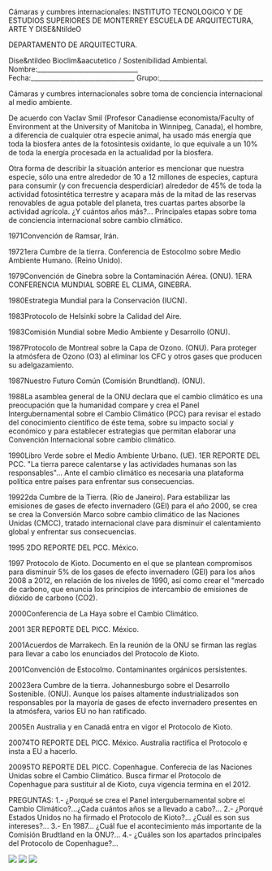
 Cámaras y cumbres internacionales:
INSTITUTO TECNOLOGICO Y DE ESTUDIOS SUPERIORES DE MONTERREY 
ESCUELA DE ARQUITECTURA, ARTE Y DISE&NtildeO 

DEPARTAMENTO DE ARQUITECTURA.

Dise&ntildeo Bioclim&aacutetico / Sostenibilidad Ambiental.
Nombre:_______________________________ 
Fecha:________________________________ 
Grupo:________________________________ 


Cámaras y cumbres internacionales sobre toma de conciencia internacional al medio ambiente. 

De acuerdo con Vaclav Smil (Profesor Canadiense economista/Faculty of Environment at the University of Manitoba in Winnipeg, Canada), el hombre, a diferencia de cualquier otra especie animal, ha usado más energía que toda la biosfera antes de la fotosíntesis oxidante, lo que equivale a un 10% de toda la energía procesada en la actualidad por la biosfera. 

Otra forma de describir la situación anterior es mencionar que nuestra especie, sólo una entre alrededor de 10 a 12 millones de especies, captura para consumir (y con frecuencia desperdiciar) alrededor de 45% de toda la actividad fotosintética terrestre y acapara más de la mitad de las reservas renovables de agua potable del planeta, tres cuartas partes absorbe la actividad agrícola. 
¿Y cuántos años más?... 
Principales etapas sobre toma de conciencia internacional sobre cambio climático.


1971Convención de Ramsar, Irán. 

19721era Cumbre de la tierra. Conferencia de Estocolmo sobre Medio Ambiente Humano. (Reino Unido).

1979Convención de Ginebra sobre la Contaminación Aérea. (ONU). 1ERA CONFERENCIA MUNDIAL SOBRE EL CLIMA, GINEBRA. 

1980Estrategia Mundial para la Conservación (IUCN). 

1983Protocolo de Helsinki sobre la Calidad del Aire. 

1983Comisión Mundial sobre Medio Ambiente y Desarrollo (ONU).

1987Protocolo de Montreal sobre la Capa de Ozono. (ONU). Para proteger la atmósfera de Ozono (O3) al eliminar los CFC y otros gases que producen su adelgazamiento. 

1987Nuestro Futuro Común (Comisión Brundtland). (ONU).

1988La asamblea general de la ONU declara que el cambio climático es una preocupación que la humanidad compare y crea el Panel Intergubernamental sobre el Cambio Climático (PCC) para revisar el estado del conocimiento científico de éste tema, sobre su impacto social y económico y para establecer estrategias que permitan elaborar una Convención Internacional sobre cambio climático. 

1990Libro Verde sobre el Medio Ambiente Urbano. (UE). 1ER REPORTE DEL PCC. "La tierra parece calentarse y las actividades humanas son las responsables"… Ante el cambio climático es necesaria una plataforma política entre países para enfrentar sus consecuencias. 

19922da Cumbre de la Tierra. (Río de Janeiro). Para estabilizar las emisiones de gases de efecto invernadero (GEI) para el año 2000, se crea se crea la Conversión Marco sobre cambio climático de las Naciones Unidas (CMCC), tratado internacional clave para disminuir el calentamiento global y enfrentar sus consecuencias. 

1995 2DO REPORTE DEL PCC. México.

1997 Protocolo de Kioto. Documento en el que se plantean compromisos para disminuir 5% de los gases de efecto invernadero (GEI) para los años 2008 a 2012, en relación de los niveles de 1990, así como crear el "mercado de carbono, que enuncia los principios de intercambio de emisiones de dióxido de carbono (CO2).

2000Conferencia de La Haya sobre el Cambio Climático.

2001 3ER REPORTE DEL PICC. México. 

2001Acuerdos de Marrakech. En la reunión de la ONU se firman las reglas para llevar a cabo los enunciados del Protocolo de Kioto. 

2001Convención de Estocolmo. Contaminantes orgánicos persistentes. 

20023era Cumbre de la tierra. Johannesburgo sobre el Desarrollo Sostenible. (ONU). Aunque los países altamente industrializados son responsables por la mayoría de gases de efecto invernadero presentes en la atmósfera, varios EU no han ratificado. 

2005En Australia y en Canadá entra en vigor el Protocolo de Kioto.

20074TO REPORTE DEL PICC. México. Australia ractifica el Protocolo e insta a EU a hacerlo. 

20095TO REPORTE DEL PICC. Copenhague. Conferecia de las Naciones Unidas sobre el Cambio Climático. Busca firmar el Protocolo de Copenhague para sustituir al de Kioto, cuya vigencia termina en el 2012. 



PREGUNTAS: 
1.- ¿Porqué se crea el Panel intergubernamental sobre el Cambio Climático?...¿Cada cuántos años se a llevado a cabo?... 
2.- ¿Porqué Estados Unidos no ha firmado el Protocolo de Kioto?... ¿Cuál es son sus intereses?... 
3.- En 1987... ¿Cuál fue el acontecimiento más importante de la Comisión Brudtland en la ONU?... 
4.- ¿Cuáles son los apartados principales del Protocolo de Copenhague?... 






![](./content/1/M1.7/Cumbre.2.jpg)
![](./content/1/M1.7/Cumbre.1.jpg)
![](./content/1/M1.7/Cumbre.3.jpg)
